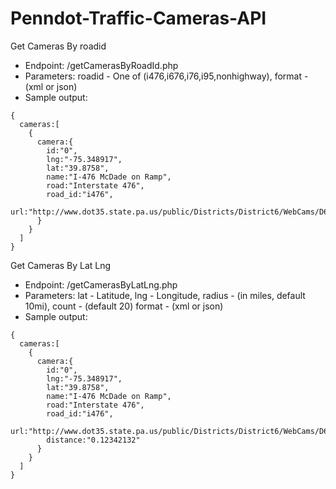 Penndot-Traffic-Cameras-API
===========================

Get Cameras By roadid
* Endpoint: /getCamerasByRoadId.php
* Parameters: roadid - One of (i476,i676,i76,i95,nonhighway), format - (xml or json)
* Sample output:

```
{
  cameras:[
    {
      camera:{
        id:"0",
        lng:"-75.348917",
        lat:"39.8758",
        name:"I-476 McDade on Ramp",
        road:"Interstate 476",
        road_id:"i476",
        url:"http://www.dot35.state.pa.us/public/Districts/District6/WebCams/D6Cam122.jpg"
      }
    }
  ]
}
```

Get Cameras By Lat Lng
* Endpoint: /getCamerasByLatLng.php
* Parameters: lat - Latitude, lng - Longitude, radius - (in miles, default 10mi), count - (default 20) format - (xml or json)
* Sample output:

```
{
  cameras:[
    {
      camera:{
        id:"0",
        lng:"-75.348917",
        lat:"39.8758",
        name:"I-476 McDade on Ramp",
        road:"Interstate 476",
        road_id:"i476",
        url:"http://www.dot35.state.pa.us/public/Districts/District6/WebCams/D6Cam122.jpg",
        distance:"0.12342132"
      }
    }
  ]
}
```
